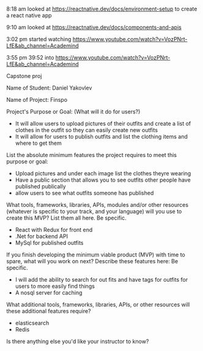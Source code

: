 8:18 am looked at https://reactnative.dev/docs/environment-setup to create a react native app

9:10 am looked at https://reactnative.dev/docs/components-and-apis 

3:02 pm started watching https://www.youtube.com/watch?v=VozPNrt-LfE&ab_channel=Academind

3:55 pm 39:52 into https://www.youtube.com/watch?v=VozPNrt-LfE&ab_channel=Academind

Capstone proj

Name of Student: Daniel Yakovlev  

Name of Project: Finspo

Project's Purpose or Goal: (What will it do for users?)
* It will allow users to upload pictures of their outfits and create a list of clothes in the outfit so they can easily create new outfits
* It will allow for users to publish outfits and list the clothing items and where to get them

List the absolute minimum features the project requires to meet this purpose or goal:
* Upload pictures and under each image list the clothes theyre wearing
* Have a public section that allows you to see outfits other people have published publically
* allow users to see what outfits someone has published 

What tools, frameworks, libraries, APIs, modules and/or other resources (whatever is specific to your track, and your language) will you use to create this MVP? List them all here. Be specific.
* React with Redux for front end
* .Net for backend API
* MySql for published outfits

If you finish developing the minimum viable product (MVP) with time to spare, what will you work on next? Describe these features here: Be specific.
* I will add the ability to search for out fits and have tags for outfits for users to more easily find things
* A nosql server for caching

What additional tools, frameworks, libraries, APIs, or other resources will these additional features require?
* elasticsearch
* Redis

Is there anything else you'd like your instructor to know?